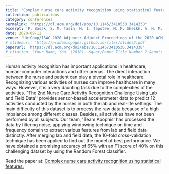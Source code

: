 ```yaml
---
title: "Complex nurse care activity recognition using statistical features"
collection: publications
category: conferences
permalink: "https://dl.acm.org/doi/abs/10.1145/3410530.3414338"
excerpt: 'P. Basak, S. M. Tasin, M. I. Tapotee, M. M. Sheikh, A. H. M. N. Sakib, **S. B. Baray**, et al., "Complex Nurse Care Activity Recognition Using Statistical Features," in Adjunct Proceedings of the 2020 ACM International Joint Conference on Pervasive and Ubiquitous Computing and Proceedings of the 2020 ACM International Symposium on Wearable Computers (UbiComp/ISWC 20 Adjunct), 2020, pp. 384–389, doi: 10.1145/3410530.3414338.'
date: 2020-09-12
venue: 'UbiComp/ISWC 2020 Adjunct: Adjunct Proceedings of the 2020 ACM International Joint Conference on Pervasive and Ubiquitous Computing and Proceedings of the 2020 ACM International Symposium on Wearable Computers'
# slidesurl: 'http://academicpages.github.io/files/slides2.pdf'
paperurl: 'https://dl.acm.org/doi/abs/10.1145/3410530.3414338'
# citation: 'Your Name, You. (2010). &quot;Paper Title Number 2.&quot; <i>Journal 1</i>. 1(2).'
---
```


Human activity recognition has important applications in healthcare, human-computer interactions and other arenas. The direct interaction between the nurse and patient can play a pivotal role in healthcare. Recognizing various activities of nurses can improve healthcare in many ways. However, it is a very daunting task due to the complexities of the activities. "The 2nd Nurse Care Activity Recognition Challenge Using Lab and Field Data'' provides sensor-based accelerometer data to predict 12 activities conducted by the nurses in both the lab and real-life settings. The main difficulty of this dataset is to process the raw data because of a high imbalance among different classes. Besides, all activities have not been performed by all subjects. Our team, 'Team Apophis' has processed the data by filtering noise, applying windowing technique on time and frequency domain to extract various features from lab and field data distinctly. After merging lab and field data, the 10-fold cross-validation technique has been applied to find out the model of best performance. We have obtained a promising accuracy of 65% with an F1 score of 40% on this challenging dataset by using the Random Forest classifier.

Read the paper at: [Complex nurse care activity recognition using statistical features.](https://dl.acm.org/doi/abs/10.1145/3410530.3414338)
